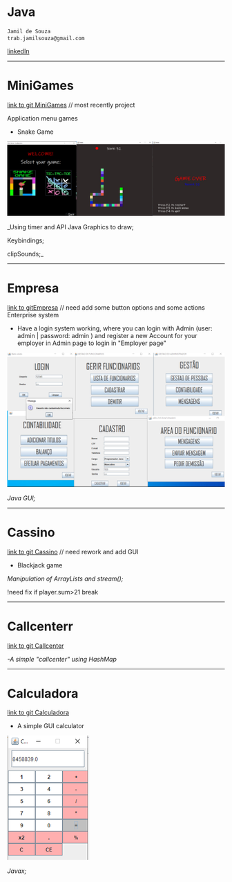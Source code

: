 # Java

	Jamil de Souza 
    trab.jamilsouza@gmail.com

  [linkedIn](https://www.linkedin.com/in/jamil-souza-b75ba9110/)

_______________________________________________________________________

# MiniGames

[link to git MiniGames](MiniGames/src) // most recently project

Application menu games
- Snake Game

![image](https://github.com/jamilzin1/Java/blob/master/ProjectsImages/snake.jpg)

_Using timer and API Java Graphics to draw;

Keybindings; 

clipSounds;_

_______________________________________________________________________
# Empresa

[link to gitEmpresa](/Empresa/src) // need add some button options and some actions
Enterprise system

- Have a login system working, where you can login with Admin (user: admin | password: admin ) and register a new Account for your employer in Admin page to login in "Employer page"

![image](https://github.com/jamilzin1/Java/blob/master/ProjectsImages/empresa.png)

_Java GUI;_

_______________________________________________________________________
# Cassino

[link to git Cassino](/Cassino/src) // need  rework and add GUI
- Blackjack game

_Manipulation of ArrayLists and stream();_

  !need fix if player.sum>21 break
  
  _______________________________________________________________________
# Callcenterr

[link to git Callcenter](/Callcenterr/src) 

_-A simple "callcenter" using HashMap_

_______________________________________________________________________

# Calculadora

[link to git Calculadora ](/Calculadora/src)
- A simple GUI calculator

![image](https://github.com/jamilzin1/Java/blob/master/ProjectsImages/calculator.PNG)

_Javax;_
